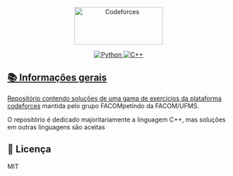 <p align="center">
<a href="https://www.codeforces.com">
<img src="https://codeforces.org/s/75966/images/codeforces-sponsored-by-ton.png" alt="Codeforces" width="200" height="85"/>
</p>

<p align='center'>
<img alt="Python" src="https://img.shields.io/badge/Python-3572A5?style=flat&logo=python&logoColor=white">
<img alt="C++" src="https://img.shields.io/badge/C++--F34B7D.svg?logo=cplusplus">
</p>

## 📚 Informações gerais

Repositório contendo soluções de uma gama de exercícios da plataforma [codeforces](https://codeforces.com/) mantida pelo grupo FACOMpetindo da FACOM/UFMS.

O repositório é dedicado majoritariamente a linguagem C++, mas soluções em outras linguagens são aceitas

## 📃 Licença
MIT
